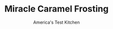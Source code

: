 ---
layout: ../../layouts/MarkdownPostLayout.astro
title: Miracle Caramel Frosting
author: America's Test Kitchen
pubDate: 2023-03-15
description: "This old-time recipe miraculously transforms as you beat it, but it needed a little modern-day help."
image_url: https://res.cloudinary.com/hksqkdlah/image/upload/ar_1:1,c_fill,dpr_2.0,f_auto,fl_lossy.progressive.strip_profile,g_faces:auto,q_auto:low,w_344/8929_sfs-boiledmilkfrosting-36-275922
tags: ["Desserts or Baked Goods"]
calories: 
protein: 
carbohydrates: 
fats: 
fiber: 
ingredients: ["1 1/2 cups packed (10½ ounces), dark brown sugar","1/4 teaspoon, baking soda","1/4 cup (1¼ ounces), all-purpose flour","3 tablespoons, cornstarch","1/2 teaspoon, salt","1 1/2 cups, whole milk","2 teaspoons, vanilla extract","24 tablespoons, unsalted butter, softened (3 sticks), cut into 24 pieces"]
serves: 
time: "40 minutes, plus 2 hours cooling and 1 hour resting"
instructions: ["COOK MILK BASE Combine sugar, baking soda, flour, cornstarch, and salt in medium bowl. Slowly whisk in milk until smooth. Pour mixture through fine-mesh strainer into medium saucepan. Cook over medium heat, whisking constantly, until mixture boils and is very thick, 5 to 7 minutes. Transfer milk mixture to clean bowl and cool to room temperature, about 2 hours.","MAKE FROSTING With stand mixer fitted with whisk attachment, beat cooled milk mixture and vanilla on low speed until combined, about 30 seconds. Add butter, 1 piece at a time, and beat until incorporated, about 2 minutes. Increase speed to medium-high and beat until frosting is light and fluffy, about 5 minutes. Let sit at room temperature until stiff, about 1 hour.","MAKE AHEAD: Frosting can be refrigerated in airtight container for 1 week. When ready to use, let stand at room temperature until softened, about 2 hours. Beat with stand mixer on medium-high speed until light and fluffy, about 1 minute."]
nutrition: undefined
notes: "Whole milk makes the richest, tastiest frosting. Use a stand mixer; the frosting is too thick for a hand mixer. And plan ahead, as the frosting needs time to cool."
---